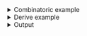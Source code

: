<details><summary>Combinatoric example</summary>

```no_run
#[derive(Debug, Clone)]
pub struct Options {
    verbose: bool,
    name: String,
    output: Option<String>,
}

pub fn options() -> OptionParser<Options> {
    let verbose = short('v')
        .long("verbose")
        .help(
            "\
Output detailed help information, you can specify it multiple times

 when used once it outputs basic diagnostic info,
 when used twice or three times - it includes extra debugging.",
            // ^ note extra spaces before "when" that preserve the linebreaks
        )
        .switch();
    let name = long("name")
        .help("Use this as a task name")
        .argument("NAME");

    let output = positional("OUTPUT")
        .help("Save output to a file")
        .optional();

    construct!(Options {
        verbose,
        name,
        output
    })
    .to_options()
}

fn main() {
    println!("{:?}", options().run())
}
```

</details>
<details><summary>Derive example</summary>

```no_run
#[derive(Debug, Clone, Bpaf)]
#[bpaf(options)]
pub struct Options {
    #[bpaf(short, long)]
    /// Output detailed help information, you can specify it multiple times
    ///
    ///  when used once it outputs basic diagnostic info,
    ///  when used twice or three times - it includes extra debugging.
    //  ^ note extra spaces before when that preserve the linebreaks
    verbose: bool,

    #[bpaf(argument("NAME"))]
    /// Use this as a task name
    name: String,

    #[bpaf(positional("OUTPUT"))]
    /// Save output to a file
    output: Option<String>,
}

fn main() {
    println!("{:?}", options().run())
}
```

</details>
<details><summary>Output</summary>

When `--help` used once it renders shoter version of the help information


<div class='bpaf-doc'>
$ app --help<br>
<p><b>Usage</b>: <tt><b>app</b></tt> [<tt><b>-v</b></tt>] <tt><b>--name</b></tt>=<tt><i>NAME</i></tt> [<tt><i>OUTPUT</i></tt>]</p><p><div>
<b>Available positional items:</b></div><dl><dt><tt><i>OUTPUT</i></tt></dt>
<dd>Save output to a file</dd>
</dl>
</p><p><div>
<b>Available options:</b></div><dl><dt><tt><b>-v</b></tt>, <tt><b>--verbose</b></tt></dt>
<dd>Output detailed help information, you can specify it multiple times</dd>
<dt><tt><b>    --name</b></tt>=<tt><i>NAME</i></tt></dt>
<dd>Use this as a task name</dd>
<dt><tt><b>-h</b></tt>, <tt><b>--help</b></tt></dt>
<dd>Prints help information</dd>
</dl>
</p>
<style>
div.bpaf-doc {
    padding: 14px;
    background-color:var(--code-block-background-color);
    font-family: "Source Code Pro", monospace;
    margin-bottom: 0.75em;
}
div.bpaf-doc dt { margin-left: 1em; }
div.bpaf-doc dd { margin-left: 3em; }
div.bpaf-doc dl { margin-top: 0; padding-left: 1em; }
div.bpaf-doc  { padding-left: 1em; }
</style>
</div>


When used twice - it renders full version. Documentation generator uses full
version as well


<div class='bpaf-doc'>
$ app --help --help<br>
<p><b>Usage</b>: <tt><b>app</b></tt> [<tt><b>-v</b></tt>] <tt><b>--name</b></tt>=<tt><i>NAME</i></tt> [<tt><i>OUTPUT</i></tt>]</p><p><div>
<b>Available positional items:</b></div><dl><dt><tt><i>OUTPUT</i></tt></dt>
<dd>Save output to a file</dd>
</dl>
</p><p><div>
<b>Available options:</b></div><dl><dt><tt><b>-v</b></tt>, <tt><b>--verbose</b></tt></dt>
<dd>Output detailed help information, you can specify it multiple times<br>
 when used once it outputs basic diagnostic info,<br>
when used twice or three times - it includes extra debugging.</dd>
<dt><tt><b>    --name</b></tt>=<tt><i>NAME</i></tt></dt>
<dd>Use this as a task name</dd>
<dt><tt><b>-h</b></tt>, <tt><b>--help</b></tt></dt>
<dd>Prints help information</dd>
</dl>
</p>
<style>
div.bpaf-doc {
    padding: 14px;
    background-color:var(--code-block-background-color);
    font-family: "Source Code Pro", monospace;
    margin-bottom: 0.75em;
}
div.bpaf-doc dt { margin-left: 1em; }
div.bpaf-doc dd { margin-left: 3em; }
div.bpaf-doc dl { margin-top: 0; padding-left: 1em; }
div.bpaf-doc  { padding-left: 1em; }
</style>
</div>


Presence or absense of a help message should not affect the parser's output


<div class='bpaf-doc'>
$ app --name Bob output.txt<br>
Options { verbose: false, name: "Bob", output: Some("output.txt") }
</div>

</details>